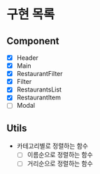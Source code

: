 # 구현 목록

## Component

- [x] Header
- [x] Main
- [x] RestaurantFilter
- [x] Filter
- [x] RestaurantsList
- [x] RestaurantItem
- [ ] Modal

## Utils

- 카테고리별로 정렬하는 함수
  - [ ] 이름순으로 정렬하는 함수
  - [ ] 거리순으로 정렬하는 함수
